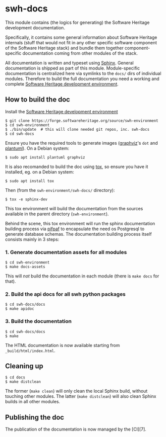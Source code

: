swh-docs
========

This module contains (the logics for generating) the Software Heritage
development documentation.

Specifically, it contains some general information about Software Heritage
internals (stuff that would not fit in any other specific software component of
the Software Heritage stack) and bundle them together component-specific
documentation coming from other modules of the stack.

All documentation is written and typeset using [Sphinx][1]. General
documentation is shipped as part of this module. Module-specific documentation
is centralized here via symlinks to the `docs/` dirs of individual modules.
Therefore to build the full documentation you need a working and
complete [Software Heritage development environment][2].



How to build the doc
--------------------

Install the [Software Heritage development environment][2]

    $ git clone https://forge.softwareheritage.org/source/swh-environment
    $ cd swh-environment
    $ ./bin/update  # this will clone needed git repos, inc. swh-docs
    $ cd swh-docs

Ensure you have the required tools to generate images ([graphviz][3]'s `dot`
and [plantuml][4]). On a Debian system:

    $ sudo apt install plantuml graphviz


It is also recomanded to build the doc using [tox][5], so ensure you have it
installed, eg. on a Debian system:

    $ sudo apt install tox


Then (from the `swh-environment/swh-docs/` directory):

    $ tox -e sphinx-dev

This tox environment will build the documentation from the sources available in
the parent directory (`swh-environment`).

Behind the scene, this tox environment will run the sphinx documentation
building process via [pifpaf][6] to encapsulate the need os Postgresql to
generate database schemas. The documentation building process itself consists
mainly in 3 steps:

### 1. Generate documentation assets for all modules

    $ cd swh-environment
    $ make docs-assets

This will *not* build the documentation in each module (there is `make docs`
for that).


### 2. Build the api docs for all swh python packages

    $ cd swh-docs/docs
    $ make apidoc

### 3. Build the documentation

    $ cd swh-docs/docs
    $ make

The HTML documentation is now available starting from `_build/html/index.html`.


Cleaning up
-----------

    $ cd docs
    $ make distclean

The former (`make clean`) will only clean the local Sphinx build, without
touching other modules. The latter (`make distclean`) will also clean Sphinx
builds in all other modules.


Publishing the doc
------------------

The publication of the documentation is now managed by the [CI][7].



[1]: http://www.sphinx-doc.org/
[2]: https://forge.softwareheritage.org/source/swh-environment/
[3]: https://graphviz.org
[4]: http://plantuml.com
[5]: https://tox.readthedocs.io/
[6]: https://github.com/jd/pifpaf
